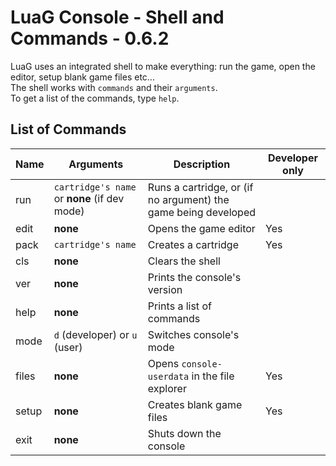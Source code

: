 # LuaG Console - Shell and Commands - 0.6.2

LuaG uses an integrated shell to make everything: run the game, open the editor, setup blank game files etc...  
The shell works with `commands` and their `arguments`.  
To get a list of the commands, type `help`.

## List of Commands

| Name | Arguments | Description | Developer only |
| --- | --- | --- | --- |
| run | `cartridge's name` or **none** (if dev mode) | Runs a cartridge, or (if no argument) the game being developed |
| edit | **none** | Opens the game editor | Yes |
| pack | `cartridge's name` | Creates a cartridge | Yes |
| cls | **none** | Clears the shell |
| ver | **none** | Prints the console's version |
| help | **none** | Prints a list of commands |
| mode | `d` (developer) or `u` (user) | Switches console's mode |
| files | **none** | Opens `console-userdata` in the file explorer | Yes |
| setup | **none** | Creates blank game files | Yes |
| exit | **none** | Shuts down the console |
